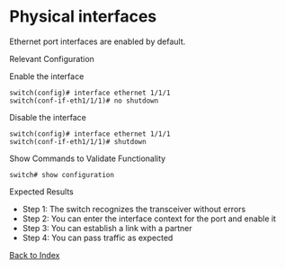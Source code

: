 
# Physical interfaces

Ethernet port interfaces are enabled by default. 

Relevant Configuration

Enable the interface

```
switch(config)# interface ethernet 1/1/1
switch(conf-if-eth1/1/1)# no shutdown
```

Disable the interface

```
switch(config)# interface ethernet 1/1/1
switch(conf-if-eth1/1/1)# shutdown
```

Show Commands to Validate Functionality

```
switch# show configuration
```

Expected Results

* Step 1: The switch recognizes the transceiver without errors
* Step 2: You can enter the interface context for the port and enable it
* Step 3: You can establish a link with a partner
* Step 4: You can pass traffic as expected

[Back to Index](../index.md)